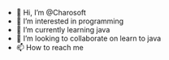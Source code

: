 - 👋 Hi, I’m @Charosoft
- 👀 I’m interested in programming 
- 🌱 I’m currently learning java 
- 💞️ I’m looking to collaborate on learn to java 
- 📫 How to reach me 

<!---
Charosoft/Charosoft is a ✨ special ✨ repository because its `README.md` (this file) appears on your GitHub profile.
You can click the Preview link to take a look at your changes.
--->
